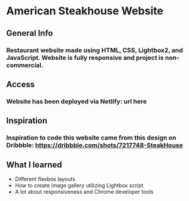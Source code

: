# American Steakhouse Website
## General Info
### Restaurant website made using **HTML, CSS, Lightbox2, and JavaScript**. Website is fully responsive and project is non-commercial.

## Access 
### Website has been deployed via Netlify: url here 

## Inspiration
### Inspiration to code this website came from this design on Dribbble: https://dribbble.com/shots/7217748-SteakHouse 

## What I learned 
- Different flexbox layouts
- How to create image gallery utilizing Lightbox script
- A lot about responsiveness and Chrome developer tools